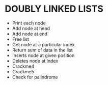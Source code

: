 # DOUBLY LINKED LISTS

* Print each node
* Add node at head
* Add node at end
* Free list
* Get node at a particular index
* Return sum of data in the list
* Inserts node at given position
* Deletes node at Index
* Crackme4
* Crackme5
* Check for palindrome
